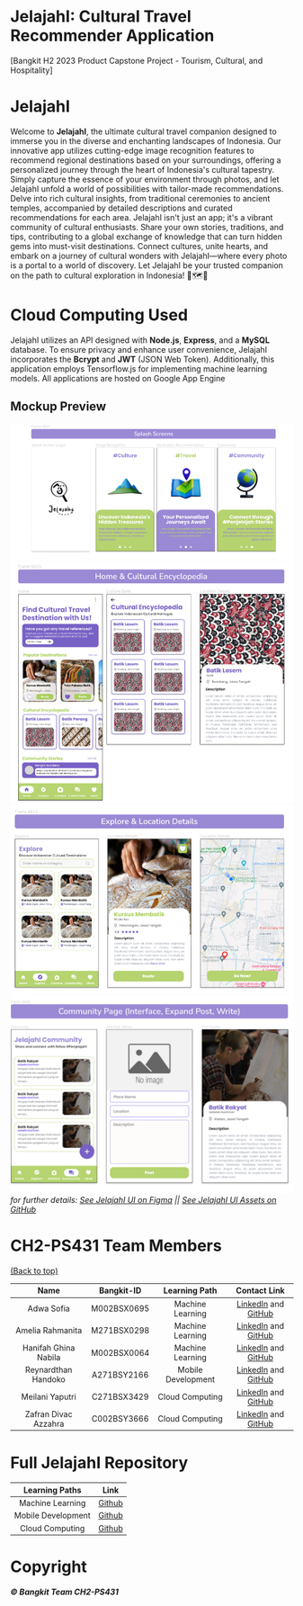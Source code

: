 # JelajahI: Cultural Travel Recommender Application

[Bangkit H2 2023 Product Capstone Project - Tourism, Cultural, and Hospitality]

# JelajahI
Welcome to **JelajahI**, the ultimate cultural travel companion designed to immerse you in the diverse and enchanting landscapes of Indonesia. Our innovative app utilizes cutting-edge image recognition features to recommend regional destinations based on your surroundings, offering a personalized journey through the heart of Indonesia's cultural tapestry. Simply capture the essence of your environment through photos, and let JelajahI unfold a world of possibilities with tailor-made recommendations. Delve into rich cultural insights, from traditional ceremonies to ancient temples, accompanied by detailed descriptions and curated recommendations for each area. JelajahI isn't just an app; it's a vibrant community of cultural enthusiasts. Share your own stories, traditions, and tips, contributing to a global exchange of knowledge that can turn hidden gems into must-visit destinations. Connect cultures, unite hearts, and embark on a journey of cultural wonders with JelajahI—where every photo is a portal to a world of discovery. Let JelajahI be your trusted companion on the path to cultural exploration in Indonesia! 🌅🗺️📍 

# Cloud Computing Used
JelajahI utilizes an API designed with **Node.js**, **Express**, and a **MySQL** database. To ensure privacy and enhance user convenience, JelajahI incorporates the **Bcrypt** and **JWT** (JSON Web Token). Additionally, this application employs Tensorflow.js for implementing machine learning models. All applications are hosted on Google App Engine

## Mockup Preview
![JelajahI Splash Screens](https://raw.githubusercontent.com/reynard26/Jelajahi-Assets/main/SplashScreen.png)
![JelajahI Home](https://raw.githubusercontent.com/reynard26/Jelajahi-Assets/main/HomePage.png)
![JelajahI Explore](https://raw.githubusercontent.com/reynard26/Jelajahi-Assets/main/ExplorePage.png)
![JelajahI Community](https://raw.githubusercontent.com/reynard26/Jelajahi-Assets/main/CommunityPage.png)
*for further details: [See JelajahI UI on Figma](https://www.figma.com/file/7gfDZmAeQ5EVfZHZPR8d2c/Jelajahi-UI?type=design&mode=design&t=iQkAzNPeyt11UHrn-0) || [See JelajahI UI Assets on GitHub](https://github.com/reynard26/Jelajahi-Assets)*

# CH2-PS431 Team Members
[(Back to top)](#table-of-contents)

|              Name              | Bangkit-ID |   Learning Path    |                                                       Contact Link                                                       |
| :----------------------------: | :--------: | :----------------: | :----------------------------------------------------------------------------------------------------------------------: |
| Adwa Sofia | M002BSX0695 |  Machine Learning  |            [LinkedIn](https://www.linkedin.com/in/adwasofia/)  and [GitHub]()         |
|   Amelia Rahmanita     | M271BSX0298 |  Machine Learning  |                [LinkedIn](https://www.linkedin.com/in/amelia-rahmanita)    and [GitHub](https://github.com/ameliarahmanita)            |
|     Hanifah Ghina Nabila            | M002BSX0064| Machine Learning |              [LinkedIn](https://www.linkedin.com/in/hanifah-ghina-nabila/)       and [GitHub](https://github.com/hanifahgn)        |
|     Reynardthan Handoko     | A271BSY2166 | Mobile Development |    [LinkedIn](https://www.linkedin.com/in/reynardthan/)  and [GitHub](https://github.com/reynard26)    |
|      Meilani Yaputri     |C271BSX3429 |  Cloud Computing   | [LinkedIn](https://www.linkedin.com/in/meilani-yaputri-029020259/) and [GitHub](https://github.com/meilaniyap)   |
|        Zafran Divac Azzahra         | C002BSY3666 |  Cloud Computing   |        [LinkedIn](https://www.linkedin.com/in/zafran-divac/)   and [GitHub](https://github.com/zafrandivac)     |


# Full JelajahI Repository
|   Learning Paths   |                                Link                                |
| :----------------: | :----------------------------------------------------------------: |
| Machine Learning  | [Github](https://github.com/ameliarahmanita/JelajahI-MLTeam)  |
| Mobile Development | [Github](https://github.com/reynard26/Jelajahi-MD) |
| Cloud Computing  | [Github](https://github.com/zafrandivac/CH2-PS431-JelajahI)  |

# Copyright
***© Bangkit Team CH2-PS431***
